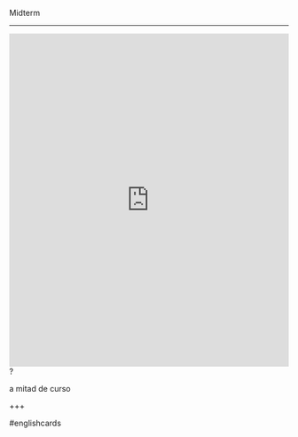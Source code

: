 Midterm
___
<iframe src="https://youglish.com/pronounce/Midterm/english" style="width:100%; height:600px;" frameborder="0"></iframe>
?

a mitad de curso
<!--SR:!2025-04-04,2,230-->
+++

#englishcards
<!--SR:!2025-03-18,1,230-->